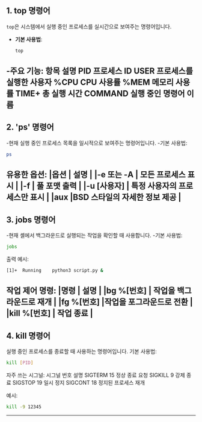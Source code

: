 ##  1. top 명령어

`top`은 시스템에서 실행 중인 프로세스를 실시간으로 보여주는 명령어입니다.

- **기본 사용법**:  
  ```bash
  top
-주요 기능:
항목	설명
PID	프로세스 ID
USER	프로세스를 실행한 사용자
%CPU	CPU 사용률
%MEM	메모리 사용률
TIME+	총 실행 시간
COMMAND	실행 중인 명령어 이름
---

## 2. 'ps' 명령어
-현재 실행 중인 프로세스 목록을 일시적으로 보여주는 명령어입니다.
-기본 사용법:
```bash
ps
```
유용한 옵션:
|옵션	     |     설명                      |
|-e 또는 -A |	모든 프로세스 표시            |
|-f         |	풀 포맷 출력                  |
|-u [사용자] |	특정 사용자의 프로세스만 표시   |
|aux	       |BSD 스타일의 자세한 정보 제공    |
-----

## 3. jobs 명령어
-현재 셸에서 백그라운드로 실행되는 작업을 확인할 때 사용합니다.
-기본 사용법:
```bash
jobs
```
출력 예시:
```bash
[1]+  Running    python3 script.py &
```
작업 제어 명령:
|명령	     |         설명           |
|bg %[번호]	| 작업을 백그라운드로 재개  |
|fg %[번호]	|작업을 포그라운드로 전환  |
|kill %[번호]	|    작업 종료           |
----

##  4. kill 명령어
실행 중인 프로세스를 종료할 때 사용하는 명령어입니다.
기본 사용법:
```bash
kill [PID]
```
자주 쓰는 시그널:
시그널	번호	설명
SIGTERM	15	정상 종료 요청
SIGKILL	9	강제 종료
SIGSTOP	19	일시 정지
SIGCONT	18	정지된 프로세스 재개

예시:
```bash
kill -9 12345
```
-----
